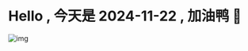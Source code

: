 
# Hello , 今天是 2024-11-22 , 加油鸭 🤭

![img](https://v1.jinrishici.com/all.svg?font-size=18&spacing=4)

